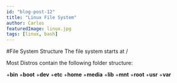 ```yaml
---
id: "blog-post-12"
title: "Linux File System"
author: Carlos
featuredImage: linux.jpg
tags: [linux, bash]
---
```

#File System Structure
The file system starts at /

Most Distros contain the following folder structure:

+**bin**
+**boot** 
+**dev**
+**etc** 
+**home** 
+**media** 
+**lib** 
+**mnt** 
+**root**
+**usr** 
+**var**


